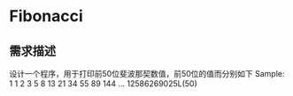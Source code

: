 # Fibonacci

## 需求描述

设计一个程序，用于打印前50位斐波那契数值，前50位的值而分别如下
Sample: 1 1 2 3 5 8 13 21 34 55 89 144 … 12586269025L(50)
